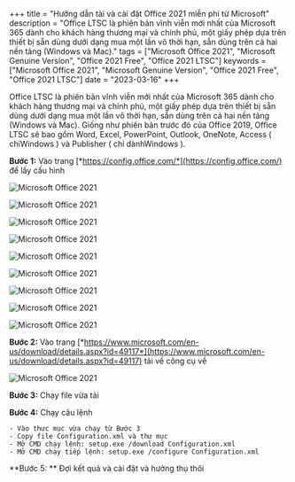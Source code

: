 +++
title = "Hưỡng dẫn tải và cài đặt Office 2021 miễn phí từ Microsoft"
description = "Office LTSC là phiên bản vĩnh viễn mới nhất của Microsoft 365 dành cho khách hàng thương mại và chính phủ, một giấy phép dựa trên thiết bị sẵn dùng dưới dạng mua một lần vô thời hạn, sẵn dùng trên cả hai nền tảng (Windows và Mac)."
tags = ["Microsoft Office 2021", "Microsoft Genuine Version", "Office 2021 Free", "Office 2021 LTSC"]
keywords = ["Microsoft Office 2021", "Microsoft Genuine Version", "Office 2021 Free", "Office 2021 LTSC"]
date = "2023-03-16"
+++

Office LTSC là phiên bản vĩnh viễn mới nhất của Microsoft 365 dành cho khách hàng thương mại và chính phủ, một giấy phép dựa trên thiết bị sẵn dùng dưới dạng mua một lần vô thời hạn, sẵn dùng trên cả hai nền tảng (Windows và Mac). Giống như phiên bản trước đó của Office 2019, Office LTSC sẽ bao gồm Word, Excel, PowerPoint, Outlook, OneNote, Access ( chỉWindows ) và Publisher ( chỉ dànhWindows ).

**Bước 1:** Vào trang [*https://config.office.com/*](https://config.office.com/) để lấy cấu hình

![Microsoft Office 2021](/images/office/1.0.PNG)

![Microsoft Office 2021](/images/office/1.1.PNG)

![Microsoft Office 2021](/images/office/1.2.PNG)

![Microsoft Office 2021](/images/office/1.3.PNG)

![Microsoft Office 2021](/images/office/1.4.PNG)

![Microsoft Office 2021](/images/office/1.5.PNG)

![Microsoft Office 2021](/images/office/1.6.PNG)

![Microsoft Office 2021](/images/office/1.7.PNG)

![Microsoft Office 2021](/images/office/1.8.PNG)

**Bước 2:** Vào trang [*https://www.microsoft.com/en-us/download/details.aspx?id=49117*](https://www.microsoft.com/en-us/download/details.aspx?id=49117) tải về công cụ về

![Microsoft Office 2021](/images/office/2.PNG)

**Bước 3:** Chạy file vừa tải

**Bước 4:** Chạy câu lệnh

	- Vào thưc mục vừa chạy từ Bước 3
	- Copy file Configuration.xml và thư mục
	- Mở CMD chạy lệnh: setup.exe /download Configuration.xml
 	- Mở CMD chạy tiếp lệnh: setup.exe /configure Configuration.xml

**Bước 5: ** Đợi kết quả và cài đặt và hưởng thụ thôi
